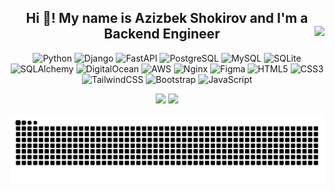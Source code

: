<div align="center">
  <h2>
    Hi 👋! My name is Azizbek Shokirov and I'm a Backend Engineer
    <img src="https://visitor-badge.laobi.icu/badge?page_id=AzizbekShokirov.AzizbekShokirov" align="right" />
  </h2>
</div>

<p align="center">
  <img src="https://cdn.jsdelivr.net/gh/devicons/devicon/icons/python/python-original.svg" height="50" alt="Python" />
  <img src="https://cdn.jsdelivr.net/gh/devicons/devicon/icons/django/django-plain.svg" height="50" alt="Django" />
  <img src="https://cdn.jsdelivr.net/gh/devicons/devicon/icons/fastapi/fastapi-original.svg" height="50" alt="FastAPI" />
  <img src="https://cdn.jsdelivr.net/gh/devicons/devicon/icons/postgresql/postgresql-original.svg" height="50" alt="PostgreSQL" />
  <img src="https://cdn.jsdelivr.net/gh/devicons/devicon/icons/mysql/mysql-original.svg" height="50" alt="MySQL" />
  <img src="https://cdn.jsdelivr.net/gh/devicons/devicon/icons/sqlite/sqlite-original.svg" height="50" alt="SQLite" />
  <img src="https://cdn.jsdelivr.net/gh/devicons/devicon/icons/sqlalchemy/sqlalchemy-original.svg" height="50" alt="SQLAlchemy" />
  <img src="https://cdn.jsdelivr.net/gh/devicons/devicon/icons/digitalocean/digitalocean-original.svg" height="50" alt="DigitalOcean" />
  <img src="https://cdn.jsdelivr.net/gh/devicons/devicon/icons/amazonwebservices/amazonwebservices-line-wordmark.svg" height="50" alt="AWS" />
  <img src="https://cdn.jsdelivr.net/gh/devicons/devicon/icons/nginx/nginx-original.svg" height="50" alt="Nginx" />
  <img src="https://cdn.jsdelivr.net/gh/devicons/devicon/icons/figma/figma-original.svg" height="50" alt="Figma" />
  <img src="https://cdn.jsdelivr.net/gh/devicons/devicon/icons/html5/html5-original.svg" height="50" alt="HTML5" />
  <img src="https://cdn.jsdelivr.net/gh/devicons/devicon/icons/css3/css3-original.svg" height="50" alt="CSS3" />
  <img src="https://cdn.jsdelivr.net/gh/devicons/devicon/icons/tailwindcss/tailwindcss-original-wordmark.svg" height="50" alt="TailwindCSS" />
  <img src="https://cdn.jsdelivr.net/gh/devicons/devicon/icons/bootstrap/bootstrap-original.svg" height="50" alt="Bootstrap" />
  <img src="https://cdn.jsdelivr.net/gh/devicons/devicon/icons/javascript/javascript-original.svg" height="50" alt="JavaScript" />
</p>

<p align="center">
  <img src="https://github-readme-stats.vercel.app/api?username=AzizbekShokirov&show_icons=true&theme=dracula" height="150" />
  <img src="https://github-readme-stats.vercel.app/api/top-langs?username=AzizbekShokirov&layout=compact&theme=dracula" height="150" />
</p>

<p align="center">
  <picture>
    <source media="(prefers-color-scheme: dark)" srcset="https://raw.githubusercontent.com/AzizbekShokirov/AzizbekShokirov/output/github-snake-dark.svg" />
    <source media="(prefers-color-scheme: light)" srcset="https://raw.githubusercontent.com/AzizbekShokirov/AzizbekShokirov/output/github-snake.svg" />
    <img alt="GitHub contribution snake animation" src="https://raw.githubusercontent.com/AzizbekShokirov/AzizbekShokirov/output/github-snake.svg" />
  </picture>
</p>


